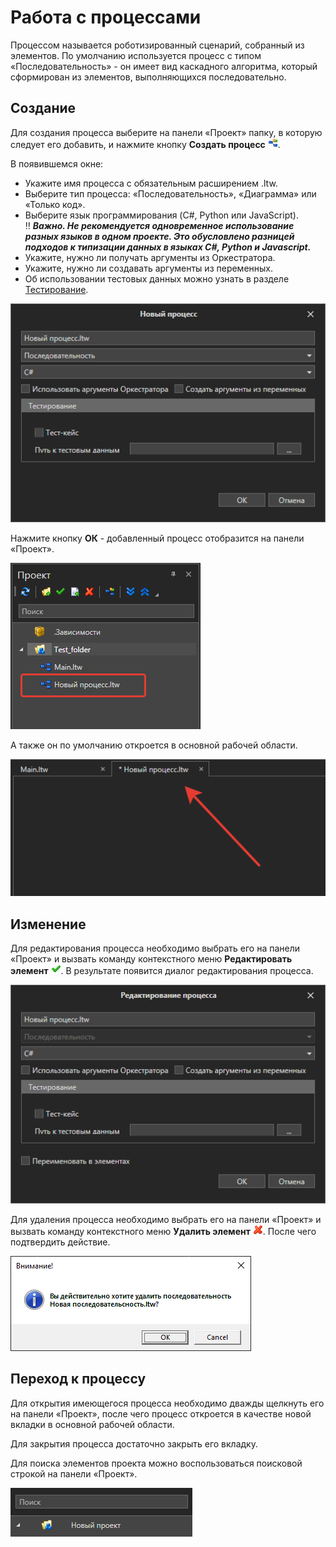# Работа с процессами

Процессом называется роботизированный сценарий, собранный из элементов. По умолчанию используется процесс с типом «Последовательность» - он имеет вид каскадного алгоритма, который сформирован из элементов, выполняющихся последовательно.

## Создание

Для создания процесса выберите на панели «Проект» папку, в которую следует его добавить, и нажмите кнопку **Создать процесс** ![](<../../.gitbook/assets/0 (163).png>). 

В появившемся окне:
* Укажите имя процесса с обязательным расширением .ltw.
* Выберите тип процесса: «Последовательность», «Диаграмма» или «Только код».
* Выберите язык программирования (C#, Python или JavaScript).\
	:bangbang: ***Важно. Не рекомендуется одновременное использование разных языков в одном проекте. Это обусловлено разницей подходов к типизации данных в языках C#, Python и Javascript.***
* Укажите, нужно ли получать аргументы из Оркестратора. 
* Укажите, нужно ли создавать аргументы из переменных. 
* Об использовании тестовых данных можно узнать в разделе [Тестирование](https://rondem.gitbook.io/primo-rpa/primo-studio/debug/testing).

![](<../../.gitbook/assets/create-process.png>)

Нажмите кнопку **ОК** - добавленный процесс отобразится на панели «Проект».

![](<../../.gitbook/assets/project-panel-process.png>)

А также он по умолчанию откроется в основной рабочей области.

![](<../../.gitbook/assets/workspace.png>)

## Изменение
Для редактирования процесса необходимо выбрать его на панели «Проект» и вызвать команду контекстного меню **Редактировать элемент** ![](<../../.gitbook/assets/4 (1) (1) (2) (1) (1) (1) (1).png>). В результате появится диалог редактирования процесса.

![](<../../.gitbook/assets/edit-process.png>)

Для удаления процесса необходимо выбрать его на панели «Проект» и вызвать команду контекстного меню **Удалить элемент** ![](<../../.gitbook/assets/10 (2) (1) (2) (1) (1) (1) (2) (3).png>). После чего подтвердить действие.

![](<../../.gitbook/assets/7 (2).png>)

## Переход к процессу

Для открытия имеющегося процесса необходимо дважды щелкнуть его на панели «Проект», после чего процесс откроется в качестве новой вкладки в основной рабочей области.

Для закрытия процесса достаточно закрыть его вкладку.

Для поиска элементов проекта можно воспользоваться поисковой строкой на панели «Проект».

![](<../../.gitbook/assets/8 (2).png>)
